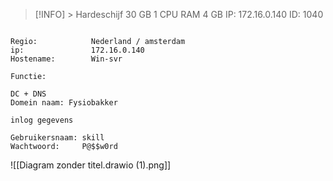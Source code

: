 > [!INFO] >
> Hardeschijf 30 GB
> 1 CPU
> RAM 4 GB
> IP: 172.16.0.140
> ID: 1040

```

Regio:            Nederland / amsterdam
ip:               172.16.0.140
Hostename:        Win-svr

```

```
Functie:

DC + DNS
Domein naam: Fysiobakker

```

```
inlog gegevens

Gebruikersnaam: skill
Wachtwoord:     P@$$w0rd
```

![[Diagram zonder titel.drawio (1).png]]
